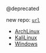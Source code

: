 @deprecated

new repo: [`url`](https://github.com/nitr7gen/dotfiles/)

- [ArchLinux](https://github.com/nitr7gen/.env/tree/ArchLinux)
- [KaliLinux](https://github.com/nitr7gen/.env/tree/KaliLinux)
- [Windows](https://github.com/nitr7gen/.env/tree/Windows)
